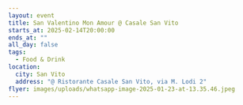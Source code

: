 ```yaml
---
layout: event
title: San Valentino Mon Amour @ Casale San Vito
starts_at: 2025-02-14T20:00:00
ends_at: ""
all_day: false
tags:
  - Food & Drink
location:
  city: San Vito
  address: "@ Ristorante Casale San Vito, via M. Lodi 2"
flyer: images/uploads/whatsapp-image-2025-01-23-at-13.35.46.jpeg
---
```


